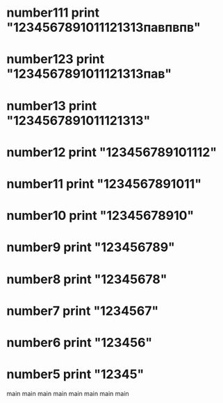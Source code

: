 number111
print "1234567891011121313павпвпв"
=======
 number123
print "1234567891011121313пав"
=======
number13
print "1234567891011121313"
=======
number12
print "123456789101112"
=======
 number11
print "1234567891011"
=======
 number10
print "12345678910"
=======
number9
print "123456789"
=======
 number8
print "12345678"
=======
number7
print "1234567"
=======
 number6
print "123456"
=======
number5
print "12345"
=======

 main
 main main
 main
 main
 main
 main
 main
